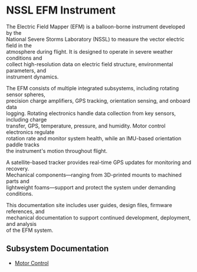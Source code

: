 # NSSL EFM Instrument

The Electric Field Mapper (EFM) is a balloon-borne instrument developed by the  
National Severe Storms Laboratory (NSSL) to measure the vector electric field in the  
atmosphere during flight. It is designed to operate in severe weather conditions and  
collect high-resolution data on electric field structure, environmental parameters, and  
instrument dynamics.

The EFM consists of multiple integrated subsystems, including rotating sensor spheres,  
precision charge amplifiers, GPS tracking, orientation sensing, and onboard data  
logging. Rotating electronics handle data collection from key sensors, including charge  
transfer, GPS, temperature, pressure, and humidity. Motor control electronics regulate  
rotation rate and monitor system health, while an IMU-based orientation paddle tracks  
the instrument's motion throughout flight.

A satellite-based tracker provides real-time GPS updates for monitoring and recovery.  
Mechanical components—ranging from 3D-printed mounts to machined parts and  
lightweight foams—support and protect the system under demanding conditions.

This documentation site includes user guides, design files, firmware references, and  
mechanical documentation to support continued development, deployment, and analysis  
of the EFM system.

## Subsystem Documentation

* [Motor Control](motor_control/motor_control.md)
